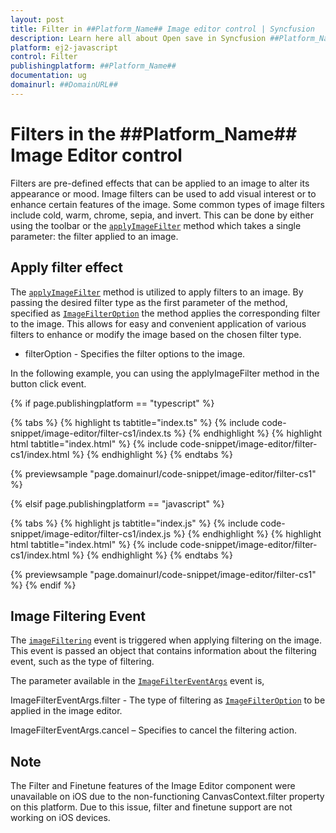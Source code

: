 ```yaml
---
layout: post
title: Filter in ##Platform_Name## Image editor control | Syncfusion
description: Learn here all about Open save in Syncfusion ##Platform_Name## Image editor control of Syncfusion Essential JS 2 and more.
platform: ej2-javascript
control: Filter 
publishingplatform: ##Platform_Name##
documentation: ug
domainurl: ##DomainURL##
---
```


# Filters in the ##Platform_Name## Image Editor control

Filters are pre-defined effects that can be applied to an image to alter its appearance or mood. Image filters can be used to add visual interest or to enhance certain features of the image. Some common types of image filters include cold, warm, chrome, sepia, and invert. This can be done by either using the toolbar or the [`applyImageFilter`](https://ej2.syncfusion.com/javascript/documentation/api/image-editor/#applyimagefilter) method which takes a single parameter: the filter applied to an image.

## Apply filter effect

The [`applyImageFilter`](https://ej2.syncfusion.com/javascript/documentation/api/image-editor/#applyimagefilter) method is utilized to apply filters to an image. By passing the desired filter type as the first parameter of the method, specified as [`ImageFilterOption`](https://ej2.syncfusion.com/javascript/documentation/api/image-editor/imageFilterOption/) the method applies the corresponding filter to the image. This allows for easy and convenient application of various filters to enhance or modify the image based on the chosen filter type.

* filterOption - Specifies the filter options to the image.

In the following example, you can using the applyImageFilter method in the button click event.

{% if page.publishingplatform == "typescript" %}

{% tabs %}
{% highlight ts tabtitle="index.ts" %}
{% include code-snippet/image-editor/filter-cs1/index.ts %}
{% endhighlight %}
{% highlight html tabtitle="index.html" %}
{% include code-snippet/image-editor/filter-cs1/index.html %}
{% endhighlight %}
{% endtabs %}
        
{% previewsample "page.domainurl/code-snippet/image-editor/filter-cs1" %}

{% elsif page.publishingplatform == "javascript" %}

{% tabs %}
{% highlight js tabtitle="index.js" %}
{% include code-snippet/image-editor/filter-cs1/index.js %}
{% endhighlight %}
{% highlight html tabtitle="index.html" %}
{% include code-snippet/image-editor/filter-cs1/index.html %}
{% endhighlight %}
{% endtabs %}

{% previewsample "page.domainurl/code-snippet/image-editor/filter-cs1" %}
{% endif %}

## Image Filtering Event

The [`imageFiltering`](https://ej2.syncfusion.com/javascript/documentation/api/image-editor/#imageFiltering) event is triggered when applying filtering on the image. This event is passed an object that contains information about the filtering event, such as the type of filtering. 

The parameter available in the [`ImageFilterEventArgs`](https://ej2.syncfusion.com/javascript/documentation/api/image-editor/#ImageFilterEventArgs) event is, 

ImageFilterEventArgs.filter - The type of filtering as [`ImageFilterOption`](https://ej2.syncfusion.com/javascript/documentation/api/image-editor/#ImageFilterOption) to be applied in the image editor. 

ImageFilterEventArgs.cancel – Specifies to cancel the filtering action. 


## Note

The Filter and Finetune features of the Image Editor component were unavailable on iOS due to the non-functioning CanvasContext.filter property on this platform. Due to this issue, filter and finetune support are not working on iOS devices.